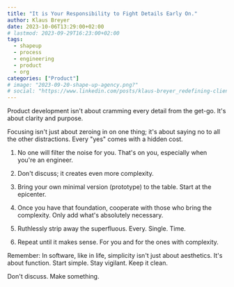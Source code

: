 ```yaml
---
title: "It is Your Responsibility to Fight Details Early On."
author: Klaus Breyer
date: 2023-10-06T13:29:00+02:00
# lastmod: 2023-09-29T16:23:00+02:00
tags:
  - shapeup
  - process
  - engineering
  - product
  - org
categories: ["Product"]
# image: "2023-09-20-shape-up-agency.png?"
# social: "https://www.linkedin.com/posts/klaus-breyer_redefining-client-work-the-agencys-guide-activity-7110913038588760064-pMSy"
---
```


Product development isn't about cramming every detail from the get-go. It's about clarity and purpose.

Focusing isn't just about zeroing in on one thing; it's about saying no to all the other distractions. Every "yes" comes with a hidden cost.

1. No one will filter the noise for you. That's on you, especially when you're an engineer.

2. Don't discuss; it creates even more complexity.

3. Bring your own minimal version (prototype) to the table. Start at the epicenter.

4. Once you have that foundation, cooperate with those who bring the complexity. Only add what's absolutely necessary.

5. Ruthlessly strip away the superfluous. Every. Single. Time.

6. Repeat until it makes sense. For you and for the ones with complexity.

Remember: In software, like in life, simplicity isn't just about aesthetics. It's about function. Start simple. Stay vigilant. Keep it clean.

Don't discuss.
Make something.
